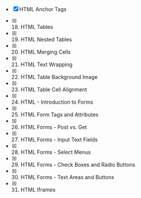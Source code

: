 - [x] HTML Anchor Tags
- [x] 18. HTML Tables
- [x] 19. HTML Nested Tables
- [x] 20. HTML Merging Cells
- [x] 21. HTML Text Wrapping
- [x] 22. HTML Table Background Image
- [x] 23. HTML Table Cell Alignment
- [x] 24. HTML - Introduction to Forms
- [x] 25. HTML Form Tags and Attributes


- [x] 26. HTML Forms - Post vs. Get


- [x] 27. HTML Forms - Input Text Fields


- [x] 28. HTML Forms - Select Menus


- [x] 29. HTML Forms - Check Boxes and Radio Buttons


- [x] 30. HTML Forms - Text Areas and Buttons


- [x] 31. HTML Iframes

